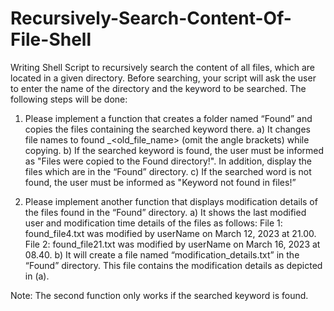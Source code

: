 # Recursively-Search-Content-Of-File-Shell

Writing Shell Script to recursively search the content of all files, which are located in a given directory. Before searching, your script will ask the user to enter the name of the directory and the keyword to be searched. The following steps will be done:

1. Please implement a function that creates a folder named “Found” and copies the files containing the searched keyword there.
a) It changes file names to found _<old_file_name> (omit the angle brackets) while copying.
b) If the searched keyword is found, the user must be informed as "Files were copied to the Found directory!". In addition, display the files which are in the “Found” directory.
c) If the searched word is not found, the user must be informed as "Keyword not found in files!”

2. Please implement another function that displays modification details of the files found in the “Found” directory.
a) It shows the last modified user and modification time details of the files as follows: File 1: found_file4.txt was modified by userName on March 12, 2023 at 21.00.
File 2: found_file21.txt was modified by userName on March 16, 2023 at 08.40.
b) It will create a file named “modification_details.txt” in the “Found” directory. This file contains the modification details as depicted in (a).

Note: The second function only works if the searched keyword is found.
